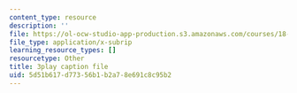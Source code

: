 ```yaml
---
content_type: resource
description: ''
file: https://ol-ocw-studio-app-production.s3.amazonaws.com/courses/18-01sc-single-variable-calculus-fall-2010/5d51b617d77356b1b2a78e691c8c95b2_KhwQKE_tld0.vtt
file_type: application/x-subrip
learning_resource_types: []
resourcetype: Other
title: 3play caption file
uid: 5d51b617-d773-56b1-b2a7-8e691c8c95b2
---
```

